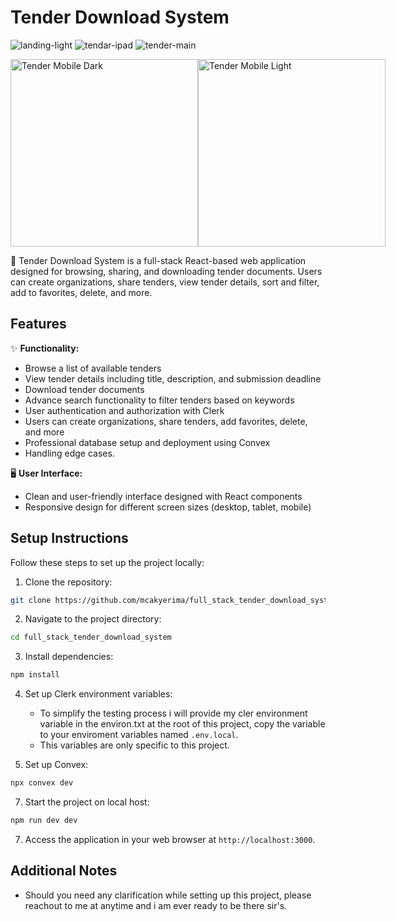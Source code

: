 # Tender Download System
![landing-light](https://github.com/mcakyerima/full_stack_tender_download_system/assets/58314409/080cc434-811f-41a6-bd5b-c6c54e662952)
![tendar-ipad](https://github.com/mcakyerima/full_stack_tender_download_system/assets/58314409/a1ebd276-8202-41b2-a288-48f7ef594a0a)
![tender-main](https://github.com/mcakyerima/full_stack_tender_download_system/assets/58314409/715cf12d-0e5f-4e1e-b16e-76d2a52ca9b4)
<div style="display: flex; justify-content: space-around;">
  <img src="https://github.com/mcakyerima/full_stack_tender_download_system/assets/58314409/a313f056-08eb-4090-9410-d57cc76e5de7" alt="Tender Mobile Dark" width="300"/>
  <img src="https://github.com/mcakyerima/full_stack_tender_download_system/assets/58314409/02475c0e-ea19-49b7-acdb-8ba4a90ebd99" alt="Tender Mobile Light" width="300"/>
</div>

📝 Tender Download System is a full-stack React-based web application designed for browsing, sharing, and downloading tender documents. Users can create organizations, share tenders, view tender details, sort and filter, add to favorites, delete, and more.

## Features

✨ **Functionality:**
- Browse a list of available tenders
- View tender details including title, description, and submission deadline
- Download tender documents
- Advance search functionality to filter tenders based on keywords
- User authentication and authorization with Clerk
- Users can create organizations, share tenders, add favorites, delete, and more
- Professional database setup and deployment using Convex
- Handling edge cases.


🖥️ **User Interface:**
- Clean and user-friendly interface designed with React components
- Responsive design for different screen sizes (desktop, tablet, mobile)

## Setup Instructions

Follow these steps to set up the project locally:

1. Clone the repository:

```bash
git clone https://github.com/mcakyerima/full_stack_tender_download_system.git
```

2. Navigate to the project directory:

```bash
cd full_stack_tender_download_system
```

3. Install dependencies:

```bash
npm install
```

4. Set up Clerk environment variables:
   
   - To simplify the testing process i will provide my cler environment variable in the environ.txt at the root of this project, copy the variable to your enviroment variables named `.env.local`.
   - This variables are only specific to this project.

5. Set up Convex:
```bash
npx convex dev
```

7. Start the project on local host:

```bash
npm run dev dev
```

7. Access the application in your web browser at `http://localhost:3000`.

## Additional Notes

- Should you need any clarification while setting up this project, please reachout to me at anytime and i am ever ready to be there sir's.
